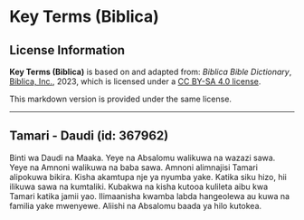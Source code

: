 # Key Terms (Biblica)

## License Information

**Key Terms (Biblica)** is based on and adapted from: _Biblica Bible Dictionary_, [Biblica, Inc.](https://www.biblica.com/), 2023, which is licensed under a [CC BY-SA 4.0 license](https://creativecommons.org/licenses/by-sa/4.0/legalcode.en).

This markdown version is provided under the same license.



--------------------------------

## Tamari - Daudi (id: 367962)

Binti wa Daudi na Maaka. Yeye na Absalomu walikuwa na wazazi sawa. Yeye na Amnoni walikuwa na baba sawa. Amnoni alimnajisi Tamari alipokuwa bikira. Kisha akamtupa nje ya nyumba yake. Katika siku hizo, hii ilikuwa sawa na kumtaliki. Kubakwa na kisha kutooa kulileta aibu kwa Tamari katika jamii yao. Ilimaanisha kwamba labda hangeolewa au kuwa na familia yake mwenyewe. Aliishi na Absalomu baada ya hilo kutokea.


